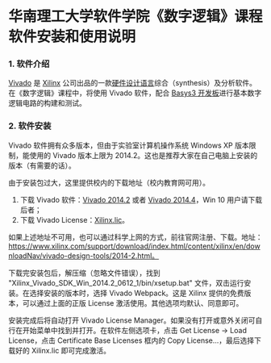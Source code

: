 # 华南理工大学软件学院《数字逻辑》课程软件安装和使用说明

### 1. 软件介绍

[Vivado](https://en.wikipedia.org/wiki/Xilinx_Vivado) 是 [Xilinx](https://www.xilinx.com/) 公司出品的一款[硬件设计语言](https://en.wikipedia.org/wiki/Hardware_description_language)综合（synthesis）及分析软件。在《数字逻辑》课程中，将使用 Vivado 软件，配合 [Basys3 开发板](https://reference.digilentinc.com/_media/basys3:basys3_rm.pdf)进行基本数字逻辑电路的构建和测试。

### 2. 软件安装

Vivado 软件拥有众多版本，但由于实验室计算机操作系统 Windows XP 版本限制，能使用的 Vivado 版本上限为 2014.2。这也是推荐大家在自己电脑上安装的版本（有需要的话）。

由于安装包过大，这里提供校内的下载地址（校内教育网可用）。

1. 下载 Vivado 软件：[Vivado 2014.2](http://116.56.129.146:780/Xilinx_Vivado_SDK_Win_2014.2_0612_1.tar.gz) 或者 [Vivado 2014.4](http://116.56.129.146:780/Xilinx_Vivado_SDK_Win_2014.4_1119_1.zip)，Win 10 用户请下载后者；
2. 下载 Vivado License：[Xilinx.lic](http://116.56.129.146:780/Xilinx.lic)。

如果上述地址不可用，也可以通过科学上网的方式，前往官网注册、下载。地址：https://www.xilinx.com/support/download/index.html/content/xilinx/en/downloadNav/vivado-design-tools/2014-2.html。

下载完安装包后，解压缩（忽略文件错误），找到 "Xilinx_Vivado_SDK_Win_2014.2_0612_1/bin/xsetup.bat" 文件，双击运行安装。在选择安装的版本时，选择 Vivado Webpack。这是 Xilinx 提供的免费版本，可以通过上面的正版 License 激活使用。其他选项均默认、同意即可。

安装完成后将自动打开 Vivado License Manager。如果没有打开或意外关闭可自行在开始菜单中找到并打开。在软件左侧选项卡，点击 Get License -> Load License，点击 Certificate Base Licenses 框内的 Copy License...，最后选择下载好的 Xilinx.lic 即可完成激活。
